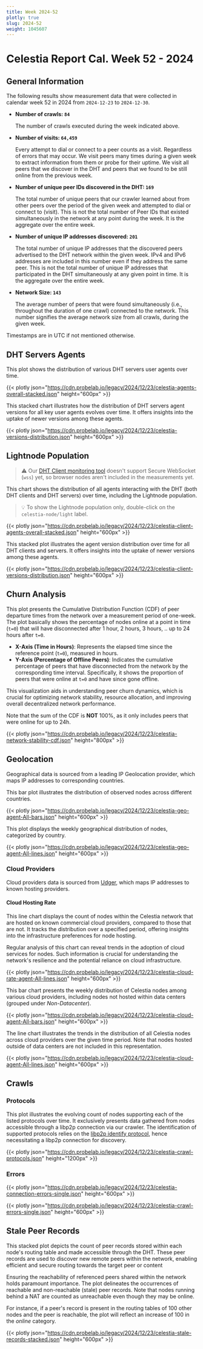 ```yaml
---
title: Week 2024-52
plotly: true
slug: 2024-52
weight: 1045607
---
```


# Celestia Report Cal. Week 52 - 2024

## General Information

The following results show measurement data that were collected in calendar week 52 in 2024 from `2024-12-23` to `2024-12-30`.

- **Number of crawls: `84`**
  
  The number of crawls executed during the week indicated above.

- **Number of visits: `64,459`**

  Every attempt to dial or connect to a peer counts as a visit. Regardless of errors that may occur. We visit peers many times during a given week to extract information from them or probe for their uptime. We visit all peers that we discover in the DHT and peers that we found to be still online from the previous week.

- **Number of unique peer IDs discovered in the DHT: `169`**

  The total number of unique peers that our crawler learned about from other peers over the period of the given week and attempted to dial or connect to (visit). This is not the total number of Peer IDs that existed simultaneously in the network at any point during the week. It is the aggregate over the entire week.

- **Number of unique IP addresses discovered: `201`**

  The total number of unique IP addresses that the discovered peers advertised to the DHT network within the given week. IPv4 and IPv6 addresses are included in this number even if they address the same peer. This is not the total number of unique IP addresses that participated in the DHT simultaneously at any given point in time. It is the aggregate over the entire week.

- **Network Size: `143`**

  The average number of peers that were found simultaneously (i.e., throughout the duration of one crawl) connected to the network. This number signifies the average network size from all crawls, during the given week.

Timestamps are in UTC if not mentioned otherwise.

## DHT Servers Agents

This plot shows the distribution of various DHT servers user agents over time.

{{< plotly json="https://cdn.probelab.io/legacy/2024/12/23/celestia-agents-overall-stacked.json" height="600px" >}}

This stacked chart illustrates how the distribution of DHT servers agent versions for all key user agents evolves over time. It offers insights into the uptake of newer versions among these agents.

{{< plotly json="https://cdn.probelab.io/legacy/2024/12/23/celestia-versions-distribution.json" height="600px" >}}

## Lightnode Population

> ⚠️ Our [DHT Client monitoring tool](https://github.com/probe-lab/ants-watch) doesn't support Secure WebSocket (`wss`) yet, so browser nodes aren't included in the measurements yet.

This chart shows the distribution of all agents interacting with the DHT (both DHT clients and DHT servers) over time, including the Lightnode population.

> 💡 To show the Lightnode population only, double-click on the `celestia-node/light` label.

{{< plotly json="https://cdn.probelab.io/legacy/2024/12/23/celestia-client-agents-overall-stacked.json" height="600px" >}}

This stacked plot illustrates the agent version distribution over time for all DHT clients and servers. It offers insights into the uptake of newer versions among these agents.

{{< plotly json="https://cdn.probelab.io/legacy/2024/12/23/celestia-client-versions-distribution.json" height="600px" >}}

## Churn Analysis

This plot presents the Cumulative Distribution Function (CDF) of peer departure
times from the network over a measurement period of one-week. The plot
basically shows the percentage of nodes online at a point in time (`t=0`) that
will have disconnected after 1 hour, 2 hours, 3 hours, .. up to 24 hours after `t=0`.

- **X-Axis (Time in Hours)**: Represents the elapsed time since the reference
point (`t=0`), measured in hours.
- **Y-Axis (Percentage of Offline Peers)**: Indicates the cumulative
percentage of peers that have disconnected from the network by the
corresponding time interval. Specifically, it shows the proportion of peers
that were online at `t=0` and have since gone offline.

This visualization aids in understanding peer churn dynamics, which is crucial
for optimizing network stability, resource allocation, and improving overall
decentralized network performance.

Note that the sum of the CDF is **NOT** 100%, as it only includes peers that were
online for up to 24h.

{{< plotly json="https://cdn.probelab.io/legacy/2024/12/23/celestia-network-stability-cdf.json" height="800px" >}}

## Geolocation

Geographical data is sourced from a leading IP Geolocation provider, which maps IP addresses to corresponding countries.

This bar plot illustrates the distribution of observed nodes across different countries.

{{< plotly json="https://cdn.probelab.io/legacy/2024/12/23/celestia-geo-agent-All-bars.json" height="600px" >}}

This plot displays the weekly geographical distribution of nodes, categorized by country.

{{< plotly json="https://cdn.probelab.io/legacy/2024/12/23/celestia-geo-agent-All-lines.json" height="600px" >}}

### Cloud Providers

Cloud providers data is sourced from [Udger](https://udger.com/resources/datacenter-list), which maps IP addresses to known hosting providers.

#### Cloud Hosting Rate

This line chart displays the count of nodes within the Celestia network that are hosted on known commercial cloud providers, compared to those that are not. It tracks the distribution over a specified period, offering insights into the infrastructure preferences for node hosting.

Regular analysis of this chart can reveal trends in the adoption of cloud services for nodes. Such information is crucial for understanding the network's resilience and the potential reliance on cloud infrastructure.

{{< plotly json="https://cdn.probelab.io/legacy/2024/12/23/celestia-cloud-rate-agent-All-lines.json" height="600px" >}}

This bar chart presents the weekly distribution of Celestia nodes among various cloud providers, including nodes not hosted within data centers (grouped under _Non-Datacenter_).

{{< plotly json="https://cdn.probelab.io/legacy/2024/12/23/celestia-cloud-agent-All-bars.json" height="600px" >}}

The line chart illustrates the trends in the distribution of all Celestia nodes across cloud providers over the given time period. Note that nodes hosted outside of data centers are not included in this representation.

{{< plotly json="https://cdn.probelab.io/legacy/2024/12/23/celestia-cloud-agent-All-lines.json" height="600px" >}}

## Crawls

### Protocols

This plot illustrates the evolving count of nodes supporting each of the listed protocols over time. It exclusively presents data gathered from nodes accessible through a libp2p connection via our crawler. The identification of supported protocols relies on the [libp2p identify protocol](https://github.com/libp2p/specs/tree/master/identify), hence necessitating a libp2p connection for discovery.

{{< plotly json="https://cdn.probelab.io/legacy/2024/12/23/celestia-crawl-protocols.json" height="1200px" >}}

### Errors

{{< plotly json="https://cdn.probelab.io/legacy/2024/12/23/celestia-connection-errors-single.json" height="600px" >}}

{{< plotly json="https://cdn.probelab.io/legacy/2024/12/23/celestia-crawl-errors-single.json" height="600px" >}}

## Stale Peer Records

This stacked plot depicts the count of peer records stored within each node's routing table and made accessible through the DHT.
These peer records are used to discover new remote peers within the network, enabling efficient and secure routing towards the target peer or content

Ensuring the reachability of referenced peers shared within the network holds paramount importance. The plot delineates the occurrences of reachable and non-reachable (stale) peer records. Note that nodes running behind a NAT are counted as unreachable even though they may be online.

For instance, if a peer's record is present in the routing tables of 100 other nodes and the peer is reachable, the plot will reflect an increase of 100 in the _online_ category.

{{< plotly json="https://cdn.probelab.io/legacy/2024/12/23/celestia-stale-records-stacked.json" height="600px" >}}